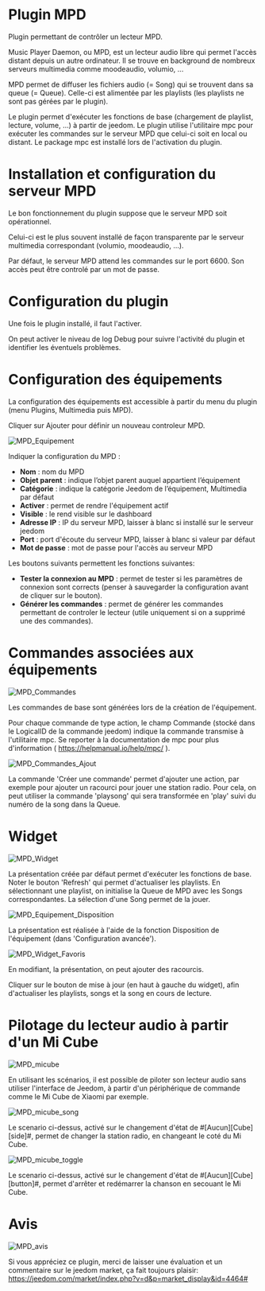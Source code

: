 # Plugin MPD

Plugin permettant de contrôler un lecteur MPD.

Music Player Daemon, ou MPD, est un lecteur audio libre qui permet l'accès distant depuis un autre ordinateur. Il se trouve en background de nombreux serveurs multimedia comme moodeaudio, volumio, ...

MPD permet de diffuser les fichiers audio (= Song) qui se trouvent dans sa queue (= Queue). Celle-ci est alimentée par les playlists (les playlists ne sont pas gérées par le plugin). 

Le plugin permet d'exécuter les fonctions de base (chargement de playlist, lecture, volume, ...) à partir de jeedom. Le plugin utilise l'utilitaire mpc pour exécuter les commandes sur le serveur MPD que celui-ci soit en local ou distant. Le package mpc est installé lors de l'activation du plugin.

# Installation et configuration du serveur MPD

Le bon fonctionnement du plugin suppose que le serveur MPD soit opérationnel. 

Celui-ci est le plus souvent installé de façon transparente par le serveur multimedia correspondant (volumio, moodeaudio, ...).

Par défaut, le serveur MPD attend les commandes sur le port 6600. Son accès peut être controlé par un mot de passe.

# Configuration du plugin

Une fois le plugin installé, il faut l'activer.

On peut activer le niveau de log Debug pour suivre l'activité du plugin et identifier les éventuels problèmes.

# Configuration des équipements

La configuration des équipements est accessible à partir du menu du plugin (menu Plugins, Multimedia puis MPD). 

Cliquer sur Ajouter pour définir un nouveau controleur MPD.

![MPD_Equipement](../images/MPD_Equipement.png)

Indiquer la configuration du MPD :

-   **Nom** : nom du MPD
-   **Objet parent** : indique l’objet parent auquel appartient l’équipement
-   **Catégorie** : indique la catégorie Jeedom de l’équipement, Multimedia par défaut
-   **Activer** : permet de rendre l'équipement actif
-   **Visible** : le rend visible sur le dashboard
-   **Adresse IP** : IP du serveur MPD, laisser à blanc si installé sur le serveur jeedom
-   **Port** : port d'écoute du serveur MPD, laisser à blanc si valeur par défaut
-   **Mot de passe** : mot de passe pour l'accès au serveur MPD

Les boutons suivants permettent les fonctions suivantes:

-   **Tester la connexion au MPD** :  permet de tester si les paramètres de connexion sont corrects (penser à sauvegarder la configuration avant de cliquer sur le bouton).
-   **Générer les commandes** :  permet de générer les commandes permettant de controler le lecteur (utile uniquement si on a supprimé une des commandes).

# Commandes associées aux équipements

![MPD_Commandes](../images/MPD_Commandes.png)

Les commandes de base sont générées lors de la création de l'équipement.

Pour chaque commande de type action, le champ Commande (stocké dans le LogicalID de la commande jeedom) indique la commande transmise à l'utilitaire mpc. Se reporter à la documentation de mpc pour plus d'information ( <https://helpmanual.io/help/mpc/> ).

![MPD_Commandes_Ajout](../images/MPD_Commandes_Ajout.png)

La commande 'Créer une commande' permet d'ajouter une action, par exemple pour ajouter un racourci pour jouer une station radio. Pour cela, on peut utiliser la commande 'playsong' qui sera transformée en 'play' suivi du numéro de la song dans la Queue.    

# Widget

![MPD_Widget](../images/MPD_Widget.png)

La présentation créée par défaut permet d'exécuter les fonctions de base. Noter le bouton 'Refresh' qui permet d'actualiser les playlists. En sélectionnant une playlist, on initialise la Queue de MPD avec les Songs correspondantes. La sélection d'une Song permet de la jouer.

![MPD_Equipement_Disposition](../images/MPD_Equipement_Disposition.png)

La présentation est réalisée à l'aide de la fonction Disposition de l'équipement (dans 'Configuration avancée').

![MPD_Widget_Favoris](../images/MPD_Widget_Favoris.png)

En modifiant, la présentation, on peut ajouter des racourcis. 

Cliquer sur le bouton de mise à jour (en haut à gauche du widget), afin d'actualiser les playlists, songs et la song en cours de lecture.

# Pilotage du lecteur audio à partir d'un Mi Cube

![MPD_micube](../images/MPD_micube.png)

En utilisant les scénarios, il est possible de piloter son lecteur audio sans utiliser l'interface de Jeedom, à partir d'un périphérique de commande comme le Mi Cube de Xiaomi par exemple.

![MPD_micube_song](../images/MPD_micube_song.png)

Le scenario ci-dessus, activé sur le changement d'état de #[Aucun][Cube][side]#, permet de changer la station radio, en changeant le coté du Mi Cube.

![MPD_micube_toggle](../images/MPD_micube_toggle.png)

Le scenario ci-dessus, activé sur le changement d'état de #[Aucun][Cube][button]#, permet d'arrêter et redémarrer la chanson en secouant le Mi Cube.

# Avis

![MPD_avis](../images/MPD_avis.png)

Si vous appréciez ce plugin, merci de laisser une évaluation et un commentaire sur le jeedom market, ça fait toujours plaisir: <https://jeedom.com/market/index.php?v=d&p=market_display&id=4464#>
